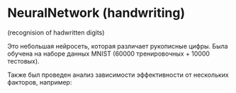 # NeuralNetwork (handwriting)
 (recognision of hadwritten digits)

Это небольшая нейросеть, которая различает рукописные цифры. Была обучена на наборе данных MNIST (60000 тренировочных + 10000 тестовых).

Также был проведен анализ зависимости эффективности от нескольких факторов, например:


